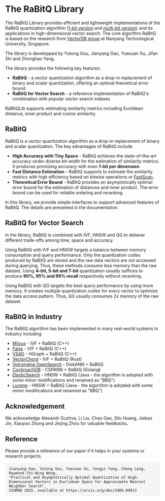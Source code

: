 # The RaBitQ Library

The RaBitQ Library provides efficient and lightweight implementations of the RaBitQ quantization algorithm ([1-bit version](https://arxiv.org/abs/2405.12497) and [multi-bit version](https://arxiv.org/abs/2409.09913)) and its applications in high-dimensional vector search. The core algorithm RaBitQ is based on the research from [VectorDB group](https://vectordb-ntu.github.io/) at Nanyang Technological University, Singapore. 

The library is developped by Yutong Gou, Jianyang Gao, Yuexuan Xu, Jifan Shi and Zhonghao Yang. 

The library provides the following key features:

* **RaBitQ** - a vector quantization algorithm as a drop-in replacement of binary and scalar quantization, offering an optimal theoretical error bound
* **RaBitQ for Vector Search** - a reference implementation of RaBitQ's combination with popular vector search indexes

RaBitQLib supports estimating similarity metrics including Euclidean distance, inner product and cosine similarity.

## RaBitQ 

RaBitQ is a vector quantization algorithm as a drop-in replacement of binary and scalar quantization. The key advantages of RaBitQ include

- **High Accuracy with Tiny Space** - RaBitQ achieves the state-of-the-art accuracy under diverse bit-width for the estimation of similarity metrics. It produces promising accuracy with even **1-bit per dimension**.
- **Fast Distance Estimation** - RaBitQ supports to estimate the similarity metrics with high efficiency based on bitwise operations or [FastScan](https://arxiv.org/abs/1704.07355).
- **Theoretical Error Bound** - RaBitQ provides an asymptotically optimal error bound for the estimation of distances and inner product. The error bound can be used for reliable ordering and reranking.

In this library, we provide simple interfaces to support advanced features of RaBitQ. The details are presented in the documentation.

## RaBitQ for Vector Search
 In the library, RaBitQ is combined with IVF, HNSW and QG to deliever different trade-offs among time, space and accuracy. 

Using RaBitQ with IVF and HNSW targets a balance between memory consumption and query performance. Only the quantization codes produced by RaBitQ are stored and the raw data vectors are not accessed during querying. Thus, these methods consume less memory than the raw dataset. 
Using **4-bit, 5-bit and 7-bit** quantization usually suffices to produce **90%, 95% and 99% recall** respectively without reranking. 

Using RaBitQ with QG targets the best query performance by using more memory. It creates multiple quantization codes for every vector to optimize the data access pattern. Thus, QG usually consumes 2x memory of the raw dataset. 

## RaBitQ in Industry

The RaBitQ algorithm has been implemented in many real-world systems in industry including 

- [Milvus](https://github.com/milvus-io/milvus) - IVF + RaBitQ (C++)
- [Faiss](https://github.com/facebookresearch/faiss) - IVF + RaBitQ (C++)
- [VSAG](https://github.com/antgroup/vsag) - HGraph + RaBitQ (C++)
- [VectorChord](https://github.com/tensorchord/VectorChord) - IVF + RaBitQ (Rust)
- [Volcengine OpenSearch](https://www.volcengine.com/docs/6465/1553583) - DiskANN + RaBitQ
- [CockroachDB](https://github.com/cockroachdb/cockroach) - CSPANN + RaBitQ (Golang)
- [ElasticSearch](https://github.com/elastic/elasticsearch) - HNSW + RaBitQ (Java - the algorithm is adopted with some minor modifications and renamed as "BBQ")
- [Lucene](https://github.com/apache/lucene) - HNSW + RaBitQ (Java - the algorithm is adopted with some minor modifications and renamed as "BBQ")

## Acknowledgement

We acknowledge Alexandr Guzhva, Li Liu, Chao Gao, Silu Huang, Jiabao Jin, Xiaoyao Zhong and Jinjing Zhou for valuable feedbacks. 

## Reference 
Please provide a reference of our paper if it helps in your systems or research projects.

<pre style="white-space: pre-wrap; word-break: break-word; font-family: monospace; background: #f5f5f5; padding: 1em; border-radius: 5px; font-size: 0.85em;">
Jianyang Gao, Yutong Gou, Yuexuan Xu, Yongyi Yang, Cheng Long, Raymond Chi-Wing Wong, 
"Practical and Asymptotically Optimal Quantization of High-Dimensional Vectors in Euclidean Space for Approximate Nearest Neighbor Search", 
SIGMOD 2025, available at https://arxiv.org/abs/2409.09913
</pre>
